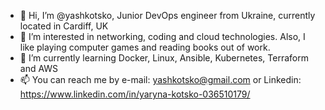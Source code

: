 - 👋 Hi, I’m @yashkotsko, Junior DevOps engineer from Ukraine, currently located in Cardiff, UK
- 👀 I’m interested in networking, coding and cloud technologies. Also, I like playing computer games and reading books out of work.
- 🌱 I’m currently learning Docker, Linux, Ansible, Kubernetes, Terraform and AWS
- 📫 You can reach me by e-mail: yashkotsko@gmail.com or Linkedin: https://www.linkedin.com/in/yaryna-kotsko-036510179/

